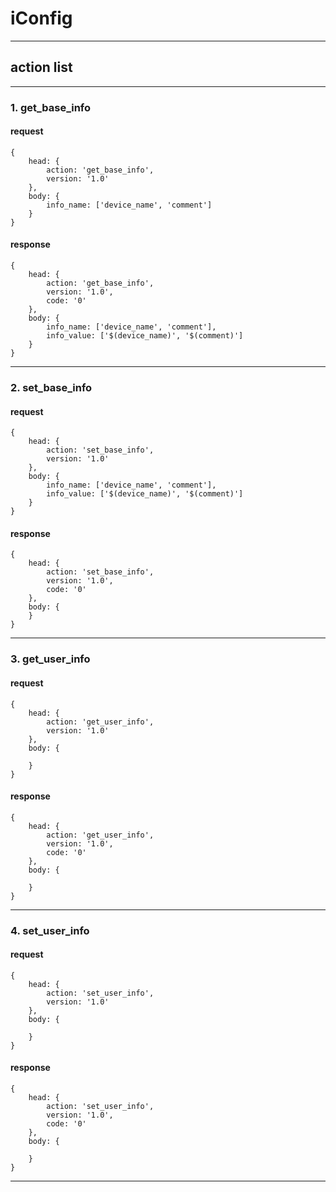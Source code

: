 # iConfig
---
## action list
---
### 1. get_base_info
#### request
    {
		head: {
        	action: 'get_base_info',
            version: '1.0'
		},
        body: {
            info_name: ['device_name', 'comment']
        }
    }
#### response
    {
		head: {
            action: 'get_base_info',
            version: '1.0',
		    code: '0'
		},
        body: {
            info_name: ['device_name', 'comment'],
			info_value: ['$(device_name)', '$(comment)']
        }
    }
---
### 2. set_base_info
#### request
    {
		head: {
		    action: 'set_base_info',
            version: '1.0'
        },
        body: {
			info_name: ['device_name', 'comment'],
			info_value: ['$(device_name)', '$(comment)']
		}
    }
#### response
    {
		head: {
    		action: 'set_base_info',
            version: '1.0',
			code: '0'
		},
        body: {
		}
    }
---
### 3. get_user_info
#### request
    {
		head: {
		    action: 'get_user_info',
            version: '1.0'
		},
        body: {
			  
		}
    }
#### response
    {
		head: {
		    action: 'get_user_info',
            version: '1.0',
			code: '0'
		},
        body: {
			  
		}
    }
---
### 4. set_user_info
#### request
    {
		head: {
		    action: 'set_user_info',
            version: '1.0'
		},
        body: {
			  
		}
    }
#### response
    {
		head: {
		    action: 'set_user_info',
            version: '1.0',
			code: '0'
		},
        body: {
			  
		}
    }
---
